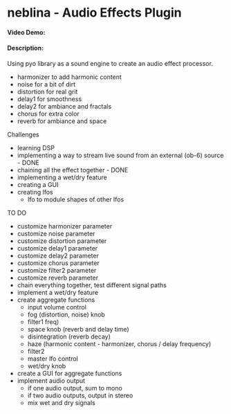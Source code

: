 # neblina - Audio Effects Plugin
#### Video Demo:  <URL HERE>
#### Description:
Using pyo library as a sound engine to create an audio effect processor.

- harmonizer to add harmonic content
- noise for a bit of dirt
- distortion for real grit
- delay1 for smoothness
- delay2 for ambiance and fractals
- chorus for extra color
- reverb for ambiance and space

Challenges
- learning DSP
- implementing a way to stream live sound from an external (ob-6) source - DONE
- chaining all the effect together - DONE
- implementing a wet/dry feature
- creating a GUI
- creating lfos
    - lfo to module shapes of other lfos 

TO DO
- customize harmonizer parameter
- customize noise parameter
- customize distortion parameter
- customize delay1 parameter
- customize delay2 parameter
- customize chorus parameter
- customize filter2 parameter
- customize reverb parameter
- chain everything together, test different signal paths
- implement a wet/dry feature
- create aggregate functions
    - input volume control
    - fog (distortion, noise) knob
    - filter1 freq)
    - space knob (reverb and delay time)
    - disintegration (reverb decay)
    - haze (harmonic content - harmonizer, chorus / delay frequency)
    - filter2
    - master lfo control
    - wet/dry knob
- create a GUI for aggregate functions
- implement audio output
    - if one audio output, sum to mono
    - if two audio outputs, output in stereo
    - mix wet and dry signals
